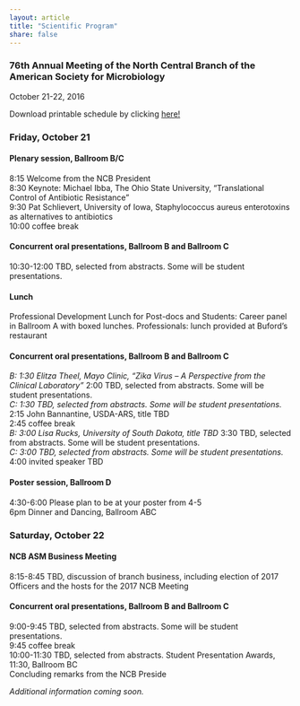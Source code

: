 ```yaml
---
layout: article
title: "Scientific Program"
share: false
---
```


### 76th Annual Meeting of the North Central Branch of the American Society for Microbiology  
October 21-22, 2016  

Download printable schedule by clicking [here!](https://github.com/ASM-NCB/asm-ncb.github.io/raw/master/program/tentative_schedule.pdf)

### Friday, October 21

#### Plenary session, Ballroom B/C  
8:15 Welcome from the NCB President  
8:30 Keynote:  Michael Ibba, The Ohio State University, “Translational Control of Antibiotic Resistance”  
9:30 Pat Schlievert, University of Iowa, Staphylococcus aureus enterotoxins as alternatives to antibiotics  
10:00 coffee break  

#### Concurrent oral presentations, Ballroom B and Ballroom C  
10:30-12:00  TBD, selected from abstracts.  Some will be student presentations.  

#### Lunch  
  Professional Development Lunch for Post-docs and Students: Career panel in Ballroom A with boxed lunches. 
  Professionals:  lunch provided at Buford’s restaurant

#### Concurrent oral presentations, Ballroom B and Ballroom C
*B:  1:30 Elitza Theel, Mayo Clinic, “Zika Virus – A Perspective from the Clinical Laboratory”*
    2:00 TBD, selected from abstracts.  Some will be student presentations.  
*C:  1:30 TBD, selected from abstracts.  Some will be student presentations.*  
    2:15 John Bannantine, USDA-ARS, title TBD  
    2:45 coffee break  
*B:  3:00 Lisa Rucks, University of South Dakota, title TBD*
    3:30 TBD, selected from abstracts.  Some will be student presentations.  
*C:  3:00      TBD, selected from abstracts.  Some will be student presentations.*
    4:00 invited speaker TBD  

#### Poster session, Ballroom D
4:30-6:00  Please plan to be at your poster from 4-5  
6pm Dinner and Dancing, Ballroom ABC  

### Saturday, October 22

#### NCB ASM Business Meeting
8:15-8:45 TBD, discussion of branch business, including election of 2017 Officers and the hosts for the 2017 NCB Meeting  

#### Concurrent oral presentations, Ballroom B and Ballroom C
9:00-9:45  TBD, selected from abstracts.  Some will be student presentations.  
9:45 coffee break  
10:00-11:30 TBD, selected from abstracts. Student Presentation Awards, 11:30, Ballroom BC  
Concluding remarks from the NCB Preside  

*Additional information coming soon.*





